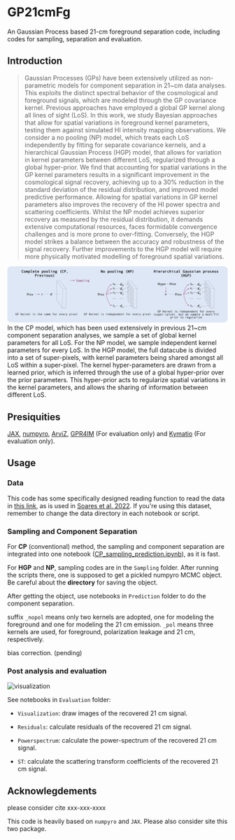 # GP21cmFg

An Gaussian Process based 21-cm foreground separation code, including codes for sampling, separation and evaluation.

## Introduction

> Gaussian Processes (GPs) have been extensively utilized as non-parametric models for component separation in 21~cm data analyses. This exploits the distinct spectral behavior of the cosmological and foreground signals, which are modeled through the GP covariance kernel. Previous approaches have employed a global GP kernel along all lines of sight (LoS). In this work, we study Bayesian approaches that allow for spatial variations in foreground kernel parameters, testing them against simulated HI intensity mapping observations. We consider a no pooling (NP) model, which treats each LoS independently by fitting for separate covariance kernels, and a hierarchical Gaussian Process (HGP) model, that allows for variation in kernel parameters between different LoS, regularized through a global hyper-prior. We find that accounting for spatial variations in the GP kernel parameters results in a significant improvement in the cosmological signal recovery, achieving up to a 30% reduction in the standard deviation of the residual distribution, and improved model predictive performance. Allowing for spatial variations in GP kernel parameters also improves the recovery of the HI power spectra and scattering coefficients. Whilst the NP model achieves superior recovery as measured by the residual distribution, it demands extensive computational resources, faces formidable convergence challenges and is more prone to over-fitting. Conversely, the HGP model strikes a balance between the accuracy and robustness of the signal recovery. Further improvements to the HGP model will require more physically motivated modelling of foreground spatial variations.

![Gaussian Process models](GPMV.png)
In the CP model, which has been used extensively in previous 21~cm component separation analyses, we sample a set of global kernel parameters for all LoS. For the NP model, we sample independent kernel parameters for every LoS. In the HGP model, the full datacube is divided into a set of super-pixels, with kernel parameters being shared amongst all LoS within a super-pixel. The kernel hyper-parameters are drawn from a learned prior, which is inferred through the use of a global hyper-prior over the prior parameters. This hyper-prior acts to regularize spatial variations in the kernel parameters, and allows the sharing of information between different LoS.

## Presiquities

[JAX](https://jax.readthedocs.io), [numpyro](https://num.pyro.ai), [ArviZ](https://python.arviz.org/), [GPR4IM](https://github.com/paulassoares/gpr4im) (For evaluation only) and [Kymatio](https://www.kymat.io) (For evaluation only).

## Usage

### Data

This code has some specifically designed reading function to read the data in [this link](https://www.dropbox.com/sh/9zftczeypu7xgt3/AABiiBw_0SBPrLgSHsjiISz8a?dl=0), as is used in [Soares et al. 2022](http://dx.doi.org/10.1093/mnras/stab2594). If you're using this dataset, remember to change the data directory in each notebook or script.

### Sampling and Component Separation

For **CP** (conventional) method, the sampling and component separation are integrated into one notebook ([CP_sampling_prediction.ipynb](https://github.com/dkn16/GP21cmFg/blob/main/CP_sampling_prediction.ipynb)), as it is fast.

For **HGP** and **NP**, sampling codes are in the `Sampling` folder. After running the scripts there, one is supposed to get a pickled numpyro MCMC object. Be careful about the **directory** for saving the object.

After getting the object, use notebooks in `Prediction` folder to do the component separation.

suffix `_nopol` means only two kernels are adopted, one for modeling the foreground and one for modeling the 21 cm emission. `_pol` means three kernels are used, for foreground, polarization leakage and 21 cm, respectively.

bias correction. (pending)

### Post analysis and evaluation

![visualization](Recovery.png)

See notebooks in `Evaluation` folder:

- `Visualization`: draw images of the recovered 21 cm signal.

- `Residuals`: calculate residuals of the recovered 21 cm signal.

- `Powerspectrum`: calculate the power-spectrum of the recovered 21 cm signal.

- `ST`: calculate the scattering transform coefficients of the recovered 21 cm signal.

## Acknowlegdements

please consider cite xxx-xxx-xxxx

This code is heavily based on `numpyro` and `JAX`. Please also consider site this two package.
